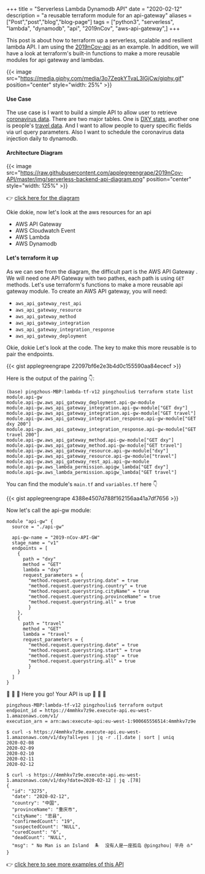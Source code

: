 +++
title = "Serverless Lambda Dynamodb API"
date = "2020-02-12"
description = "a reusable terraform module for an api-gateway"
aliases = ["Post","post","blog","blog-page"]
tags = ["python3", "serverless", "lambda", "dynamodb", "api", "2019nCov", "aws-api-gateway",]
+++

This post is about how to terraform up a serverless, scalable and resilient lambda API. I am using the [2019nCov-api](https://applegreengrape.github.io/posts/2019ncov-api/) as an example. In addition, we will have a look at terraform's built-in functions to make a more reusable modules for api gateway and lambdas. 

{{< image src="https://media.giphy.com/media/3o7ZeqkYTvaL3lGjCw/giphy.gif" position="center" style="width: 25%" >}}

#### Use Case 

The use case is I want to build a simple API to allow user to retrieve [coronavirus data](/posts/2019ncov-api/). There are two major tables. One is [DXY stats](https://ncov.dxy.cn/ncovh5/view/pneumonia), another one is people's [travel data](http://2019ncov.nosugartech.com/). And I want to allow people to query specific fields via url query parameters. Also I want to schedule the coronavirus data injection daily to dynamodb.

#### Architecture Diagram 

{{< image src="https://raw.githubusercontent.com/applegreengrape/2019nCov-API/master/img/serverless-backend-api-diagram.png" position="center" style="width: 125%" >}}

👉 [click here for the diagram](https://raw.githubusercontent.com/applegreengrape/2019nCov-API/master/img/serverless-backend-api-diagram.png)

Okie dokie, now let's look at the aws resources for an api
- AWS API Gateway
- AWS Cloudwatch Event
- AWS Lambda
- AWS Dynamodb

#### Let's terraform it up

As we can see from the diagram, the difficult part is the AWS API Gateway . We will need one API Gateway with two pathes, each path is using `GET` methods. Let's use terraform's functions to make a more reusable api gateway module. To create an AWS API gateway, you will need:

- `aws_api_gateway_rest_api`
- `aws_api_gateway_resource`
- `aws_api_gateway_method`
- `aws_api_gateway_integration`
- `aws_api_gateway_integration_response`
- `aws_api_gateway_deployment`

Okie, dokie Let's look at the code. The key to make this more reusable is to pair the endpoints.

{{< gist applegreengrape 22097bf6e2e3b4d0c155590aa84ececf >}}

Here is the output of the pairing 👇:

```
(base) pingzhous-MBP:lambda-tf-v12 pingzhouliu$ terraform state list module.api-gw
module.api-gw.aws_api_gateway_deployment.api-gw-module
module.api-gw.aws_api_gateway_integration.api-gw-module["GET dxy"]
module.api-gw.aws_api_gateway_integration.api-gw-module["GET travel"]
module.api-gw.aws_api_gateway_integration_response.api-gw-module["GET dxy 200"]
module.api-gw.aws_api_gateway_integration_response.api-gw-module["GET travel 200"]
module.api-gw.aws_api_gateway_method.api-gw-module["GET dxy"]
module.api-gw.aws_api_gateway_method.api-gw-module["GET travel"]
module.api-gw.aws_api_gateway_resource.api-gw-module["dxy"]
module.api-gw.aws_api_gateway_resource.api-gw-module["travel"]
module.api-gw.aws_api_gateway_rest_api.api-gw-module
module.api-gw.aws_lambda_permission.apigw_lambda["GET dxy"]
module.api-gw.aws_lambda_permission.apigw_lambda["GET travel"]
```

You can find the module's `main.tf` and `variables.tf` here 👇

{{< gist applegreengrape 4388e4507d788f162156aa41a7df7656 >}}

Now let's call the api-gw module:

```
module "api-gw" {
  source = "./api-gw"

  api-gw-name = "2019-nCov-API-GW"
  stage_name = "v1"
  endpoints = [
    {
      path = "dxy"
      method = "GET"
      lambda = "dxy"
      request_parameters = { 
        "method.request.querystring.date" = true
        "method.request.querystring.country" = true
        "method.request.querystring.cityName" = true
        "method.request.querystring.provinceName" = true
        "method.request.querystring.all" = true
        }
    },
    {
      path = "travel"
      method = "GET"
      lambda = "travel"
      request_parameters = { 
        "method.request.querystring.date" = true
        "method.request.querystring.start" = true
        "method.request.querystring.stop" = true
        "method.request.querystring.all" = true
        }
    }
  ]
}
```
🥳 🥳 🥳 Here you go! Your API is up 🤗 🤗 🤗
```
pingzhous-MBP:lambda-tf-v12 pingzhouliu$ terraform output
endpoint_id = https://4mmhkv7z9e.execute-api.eu-west-1.amazonaws.com/v1/
execution_arn = arn:aws:execute-api:eu-west-1:900665556514:4mmhkv7z9e

$ curl -s https://4mmhkv7z9e.execute-api.eu-west-1.amazonaws.com/v1/dxy?all=yes | jq -r .[].date | sort | uniq
2020-02-08
2020-02-09
2020-02-10
2020-02-11
2020-02-12

$ curl -s https://4mmhkv7z9e.execute-api.eu-west-1.amazonaws.com/v1/dxy?date=2020-02-12 | jq .[78]
{
  "id": "3275",
  "date": "2020-02-12",
  "country": "中国",
  "provinceName": "重庆市",
  "cityName": "忠县",
  "confirmedCount": "19",
  "suspectedCount": "NULL",
  "curedCount": "6",
  "deadCount": "NULL",
  "msg": " No Man is an Island  🏝  没有人是一座孤岛 @pingzhou| 平舟 ⛵"
}
```
👉 [click here to see more examples of this API](https://applegreengrape.github.io/posts/2019ncov-api/)
